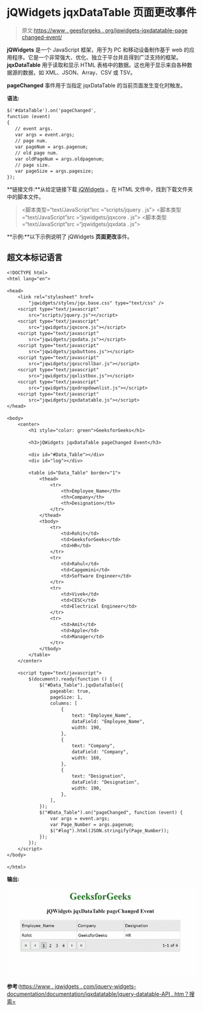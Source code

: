 # jQWidgets jqxDataTable 页面更改事件

> 原文:[https://www . geesforgeks . org/jqwidgets-jqxdatatable-page changed-event/](https://www.geeksforgeeks.org/jqwidgets-jqxdatatable-pagechanged-event/)

**jQWidgets** 是一个 JavaScript 框架，用于为 PC 和移动设备制作基于 web 的应用程序。它是一个非常强大、优化、独立于平台并且得到广泛支持的框架。 **jqxDataTable** 用于读取和显示 HTML 表格中的数据。这也用于显示来自各种数据源的数据，如 XML、JSON、Array、CSV 或 TSV。

**pageChanged** 事件用于当指定 jqxDataTable 的当前页面发生变化时触发。

**语法:**

```
$('#dataTable').on('pageChanged',  
function (event)
{
   // event args.
   var args = event.args;
   // page num.
   var pageNum = args.pagenum;
   // old page num.
   var oldPageNum = args.oldpagenum;
   // page size.
   var pageSize = args.pagesize;
});
```

**链接文件:**从给定链接下载 [jQWidgets](https://www.jqwidgets.com/download/) 。在 HTML 文件中，找到下载文件夹中的脚本文件。

> <link rel="”stylesheet”" href="”jqwidgets/styles/jqx.base.css”" type="”text/css”">
> <脚本类型=“text/JavaScript”src =“scripts/jquery . js”></script>
> <脚本类型=“text/JavaScript”src =“jqwidgets/jqxcore . js”></script>
> <脚本类型=“text/JavaScript”src =“jqwidgets/jqxdata . js”>

**示例:**以下示例说明了 jQWidgets **页面更改**事件。

## 超文本标记语言

```
<!DOCTYPE html>
<html lang="en">

<head>
    <link rel="stylesheet" href=
        "jqwidgets/styles/jqx.base.css" type="text/css" />
    <script type="text/javascript" 
        src="scripts/jquery.js"></script>
    <script type="text/javascript" 
        src="jqwidgets/jqxcore.js"></script>
    <script type="text/javascript" 
        src="jqwidgets/jqxdata.js"></script>
    <script type="text/javascript" 
        src="jqwidgets/jqxbuttons.js"></script>
    <script type="text/javascript" 
        src="jqwidgets/jqxscrollbar.js"></script>
    <script type="text/javascript" 
        src="jqwidgets/jqxlistbox.js"></script>
    <script type="text/javascript" 
        src="jqwidgets/jqxdropdownlist.js"></script>
    <script type="text/javascript" 
        src="jqwidgets/jqxdatatable.js"></script>
</head>

<body>
    <center>
        <h1 style="color: green">GeeksforGeeks</h1>

        <h3>jQWidgets jqxDataTable pageChanged Event</h3>

        <div id="#Data_Table"></div>
        <div id="log"></div>

        <table id="Data_Table" border="1">
            <thead>
                <tr>
                    <th>Employee_Name</th>
                    <th>Company</th>
                    <th>Designation</th>
                </tr>
            </thead>
            <tbody>
                <tr>
                    <td>Rohit</td>
                    <td>GeeksforGeeks</td>
                    <td>HR</td>
                </tr>
                <tr>
                    <td>Rahul</td>
                    <td>Capgemini</td>
                    <td>Software Engineer</td>
                </tr>
                <tr>
                    <td>Vivek</td>
                    <td>CESC</td>
                    <td>Electrical Engineer</td>
                </tr>
                <tr>
                    <td>Amit</td>
                    <td>Apple</td>
                    <td>Manager</td>
                </tr>
            </tbody>
        </table>
    </center>

    <script type="text/javascript">
        $(document).ready(function () {
            $("#Data_Table").jqxDataTable({
                pageable: true,
                pageSize: 1,
                columns: [
                    {
                        text: "Employee_Name",
                        dataField: "Employee_Name",
                        width: 190,
                    },
                    {
                        text: "Company",
                        dataField: "Company",
                        width: 160,
                    },
                    {
                        text: "Designation",
                        dataField: "Designation",
                        width: 190,
                    },
                ],
            });
            $("#Data_Table").on("pageChanged", function (event) {
                var args = event.args;
                var Page_Number = args.pagenum;
                $("#log").html(JSON.stringify(Page_Number));
            });
        });
    </script>
</body>

</html>
```

**输出:**

![](img/b142cf91de7f3a7440d22745f1bd310d.png)

**参考:**[https://www . jqwidgets . com/jquery-widgets-documentation/documentation/jqxdatatable/jquery-datatable-API . htm？搜索=](https://www.jqwidgets.com/jquery-widgets-documentation/documentation/jqxdatatable/jquery-datatable-api.htm?search=)